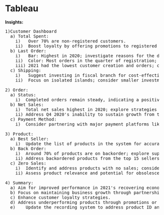 # Tableau

**Insights:**

<pre>
1)Customer Dashboard
  a) Total Spent: 
    i)   Over 70% are non-registered customers. 
    ii)  Boost loyalty by offering promotions to registered users. 
  b) Last Order: 
    i)   Bar: Highest in 2020; investigate reasons for the decline in 2021. 
    ii)  Color: Most orders in the quarter of registration; explore strategies to increase return orders. 
    iii) 2021 had the lowest customer creation and orders; consider pandemic and economic downturn as factors.
  c) Shipping: 
    i)   Suggest investing in fiscal branch for cost-effective shipping, particularly on the East side and the island. 
    ii)	 Focus on isolated islands; consider smaller investments for the West and North.

2) Order:
  a) Status: 
    i)  Completed orders remain steady, indicating a positive trend. ii. Investigate higher refunds in 2020 Q4 and 2021 Q1. 
  b) Net Sales: 
    i)  Total net sales highest in 2020; explore strategies to replicate or develop new growth patterns. 
    ii) Address Q4 2020's inability to sustain growth from the previous year. 
  c) Payment Method: 
    i)  Consider partnering with major payment platforms like Stripe and PayPal to enhance sales.

3) Product: 
  a) Best Seller: 
    i)  Update the list of products in the system for accurate analysis (0 means no product ID). ii. Ensure sufficient stock for best-selling products. 
  b) Back Order: 
    i)  Around 70% of products are on backorder; explore supplier communication and alternatives. 
    ii)	Address backordered products from the top 15 sellers.
  c) Zero Sales: 
    i)  Identify and address products with no sales; consider promotions or sell products with high stock.
    ii) Assess product relevance and potential for obsolescence.

4) Summary: 
  a) Aim for improved performance in 2021's recovering economy. 
  b) Focus on maintaining business growth through partnerships and promotions. 
  c) Enhance customer loyalty strategies. 
  d) Address underperforming products through promotions or sales. 
  e)	Update the recording system to address product ID anomalies and order completion issues.

<pre>
